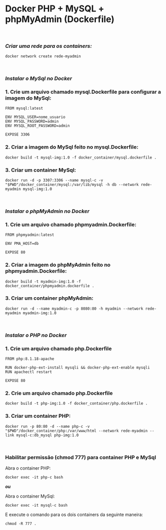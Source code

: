 # Docker PHP + MySQL + phpMyAdmin (Dockerfile)
&nbsp;
### *Criar uma rede para os containers:*
```
docker network create rede-myadmin
```
&nbsp;
### *Instalar o MySql no Docker*  
### 1. Crie um arquivo chamado mysql.Dockerfile para configurar a imagem do MySql:
````
FROM mysql:latest

ENV MYSQL_USER=nome_usuario
ENV MYSQL_PASSWORD=admin
ENV MYSQL_ROOT_PASSWORD=admin

EXPOSE 3306
````
### 2. Criar a imagem do MySql feito no mysql.Dockerfile:
````
docker build -t mysql-img:1.0 -f docker_container/mysql.dockerfile .
````
### 3. Criar um container MySql:
````
docker run -d -p 3307:3306 --name mysql-c -v "$PWD"/docker_container/mysql:/var/lib/mysql -h db --network rede-myadmin mysql-img:1.0
````
&nbsp;
### *Instalar o phpMyAdmin no Docker*
### 1. Crie um arquivo chamado phpmyadmin.Dockerfile:
````
FROM phpmyadmin:latest

ENV PMA_HOST=db 

EXPOSE 80
````
### 2. Criar a imagem do phpMyAdmin feito no phpmyadmin.Dockerfile:
````
docker build -t myadmin-img:1.0 -f docker_container/phpmyadmin.dockerfile .
````
### 3. Criar um container phpMyAdmin:
````
docker run -d --name myadmin-c -p 8080:80 -h myadmin --network rede-myadmin myadmin-img:1.0
````
&nbsp;
### *Instalar o PHP no Docker*
### 1. Crie um arquivo chamado php.Dockerfile
````
FROM php:8.1.18-apache

RUN docker-php-ext-install mysqli && docker-php-ext-enable mysqli
RUN apachectl restart 

EXPOSE 80
````
### 2. Crie um arquivo chamado php.Dockerfile
````
docker build -t php-img:1.0 -f docker_container/php.dockerfile .
````
### 3. Criar um container PHP:
````
docker run -p 80:80 -d --name php-c -v "$PWD"/docker_container/php:/var/www/html --network rede-myadmin --link mysql-c:db_mysql php-img:1.0
````
&nbsp;
### Habilitar permissão (chmod 777) para container PHP e MySql
Abra o container PHP:
````
docker exec -it php-c bash
````
**_ou_**

Abra o container MySql:
````
docker exec -it mysql-c bash
````
E execute o comando para os dois containers da seguinte maneira:
````
chmod -R 777 .
````
